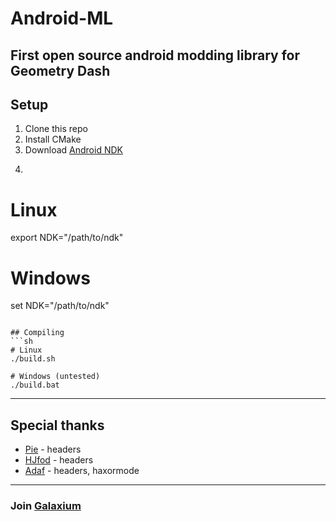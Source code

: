 # Android-ML
First open source android modding library for Geometry Dash  
---

## Setup
1. Clone this repo
2. Install CMake
2. Download [Android NDK](https://developer.android.com/ndk/downloads)
4. ```sh
# Linux
export NDK="/path/to/ndk"

# Windows
set NDK="/path/to/ndk"
```

## Compiling
```sh
# Linux
./build.sh

# Windows (untested)
./build.bat
```

---
## Special thanks
- [Pie](https://github.com/poweredbypie) - headers
- [HJfod](https://github.com/HJfod) - headers
- [Adaf](https://github.com/adafcaefc) - headers, haxormode

---
### Join [Galaxium](https://discord.gg/ZV2zDu6JUX)
